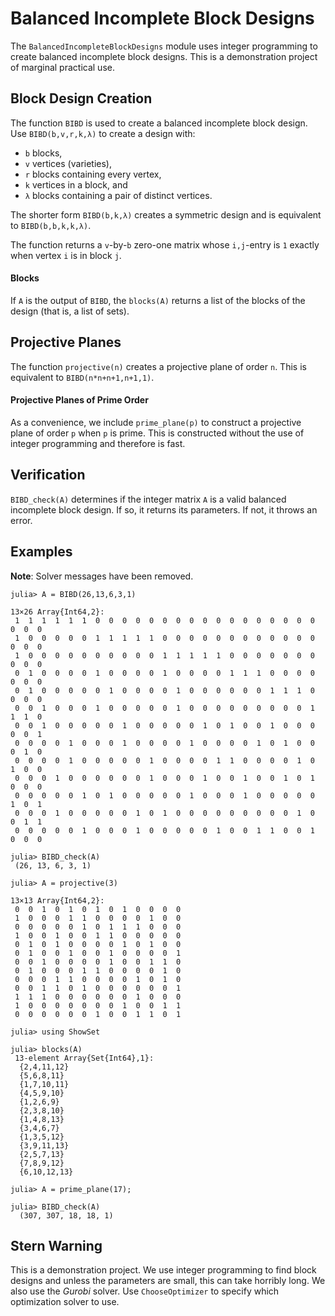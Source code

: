 # Balanced Incomplete Block Designs


The `BalancedIncompleteBlockDesigns` module uses integer programming to create balanced incomplete block designs.
This is a demonstration project of marginal practical use.

## Block Design Creation

The function `BIBD` is used to create a balanced incomplete block design.
Use `BIBD(b,v,r,k,λ)` to create a design with:
+ `b` blocks,
+ `v` vertices (varieties),
+ `r` blocks containing every vertex,
+ `k` vertices in a block, and
+ `λ` blocks containing a pair of distinct vertices.

The shorter form `BIBD(b,k,λ)` creates a symmetric design and is
equivalent to `BIBD(b,b,k,k,λ)`.

The function returns a `v`-by-`b` zero-one matrix whose `i,j`-entry
is `1` exactly when vertex `i` is in block `j`.

#### Blocks

If `A` is the output of `BIBD`, the `blocks(A)` returns a list of the
blocks of the design (that is, a list of sets).

## Projective Planes

The function `projective(n)` creates a projective plane of order `n`.
This is equivalent to `BIBD(n*n+n+1,n+1,1)`.

#### Projective Planes of Prime Order  

As a convenience, we include `prime_plane(p)` to construct a projective
plane of order `p` when `p` is prime. This is constructed without the use of
integer programming and therefore is fast.

## Verification

`BIBD_check(A)` determines if the integer matrix `A` is a valid
balanced incomplete block design. If so, it returns its parameters.
If not, it throws an error.

## Examples

**Note**: Solver messages have been removed.

```
julia> A = BIBD(26,13,6,3,1)

13×26 Array{Int64,2}:
 1  1  1  1  1  1  0  0  0  0  0  0  0  0  0  0  0  0  0  0  0  0  0  0  0  0
 1  0  0  0  0  0  1  1  1  1  1  0  0  0  0  0  0  0  0  0  0  0  0  0  0  0
 1  0  0  0  0  0  0  0  0  0  0  1  1  1  1  1  0  0  0  0  0  0  0  0  0  0
 0  1  0  0  0  0  1  0  0  0  0  1  0  0  0  0  1  1  1  0  0  0  0  0  0  0
 0  1  0  0  0  0  0  1  0  0  0  0  1  0  0  0  0  0  0  1  1  1  0  0  0  0
 0  0  1  0  0  0  1  0  0  0  0  0  1  0  0  0  0  0  0  0  0  0  1  1  1  0
 0  0  1  0  0  0  0  0  1  0  0  0  0  0  1  0  1  0  0  1  0  0  0  0  0  1
 0  0  0  0  1  0  0  0  1  0  0  0  0  1  0  0  0  0  1  0  1  0  0  0  1  0
 0  0  0  0  1  0  0  0  0  0  1  0  0  0  0  1  1  0  0  0  0  1  0  1  0  0
 0  0  0  1  0  0  0  0  0  0  1  0  0  0  1  0  0  1  0  0  1  0  1  0  0  0
 0  0  0  0  0  1  0  1  0  0  0  0  0  1  0  0  0  1  0  0  0  0  0  1  0  1
 0  0  0  1  0  0  0  0  0  1  0  1  0  0  0  0  0  0  0  0  0  1  0  0  1  1
 0  0  0  0  0  1  0  0  0  1  0  0  0  0  0  1  0  0  1  1  0  0  1  0  0  0

julia> BIBD_check(A)
 (26, 13, 6, 3, 1)

julia> A = projective(3)

13×13 Array{Int64,2}:
 0  0  1  0  1  0  1  0  1  0  0  0  0
 1  0  0  0  1  1  0  0  0  0  1  0  0
 0  0  0  0  0  1  0  1  1  1  0  0  0
 1  0  0  1  0  0  1  1  0  0  0  0  0
 0  1  0  1  0  0  0  0  1  0  1  0  0
 0  1  0  0  1  0  0  1  0  0  0  0  1
 0  0  1  0  0  0  0  1  0  0  1  1  0
 0  1  0  0  0  1  1  0  0  0  0  1  0
 0  0  0  1  1  0  0  0  0  1  0  1  0
 0  0  1  1  0  1  0  0  0  0  0  0  1
 1  1  1  0  0  0  0  0  0  1  0  0  0
 1  0  0  0  0  0  0  0  1  0  0  1  1
 0  0  0  0  0  0  1  0  0  1  1  0  1

julia> using ShowSet

julia> blocks(A)
 13-element Array{Set{Int64},1}:
  {2,4,11,12}
  {5,6,8,11}  
  {1,7,10,11}
  {4,5,9,10}  
  {1,2,6,9}   
  {2,3,8,10}  
  {1,4,8,13}  
  {3,4,6,7}   
  {1,3,5,12}  
  {3,9,11,13}
  {2,5,7,13}  
  {7,8,9,12}  
  {6,10,12,13}

julia> A = prime_plane(17);

julia> BIBD_check(A)
  (307, 307, 18, 18, 1)
```
## Stern Warning

This is a demonstration project. We use integer programming to find block
designs and unless the parameters are small, this can take horribly long.
We also use the *Gurobi* solver.
Use `ChooseOptimizer` to specify which optimization solver to use.
